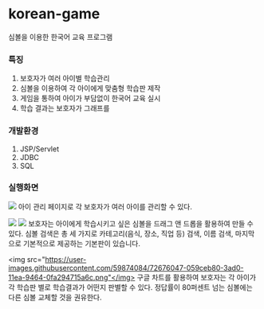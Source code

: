 # korean-game

심볼을 이용한 한국어 교육 프로그램


### 특징
1. 보호자가 여러 아이별 학습관리
2. 심볼을 이용하여 각 아이에게 맞춤형 학습판 제작
3. 게임을 통하여 아이가 부담없이 한국어 교육 실시
4. 학습 결과는 보호자가 그래프를 


### 개발환경
1. JSP/Servlet
2. JDBC
3. SQL


### 실행화면
<img src="https://user-images.githubusercontent.com/59874084/72676006-8d362a80-3acf-11ea-9ec9-bad3c2c4d30c.png"></img>
아이 관리 페이지로 각 보호자가 여러 아이를 관리할 수 있다.


<img src="https://user-images.githubusercontent.com/59874084/72676048-09307280-3ad0-11ea-888c-a95ab0b2e670.png"></img>
<img src="https://user-images.githubusercontent.com/59874084/72676049-0b92cc80-3ad0-11ea-9825-c663c05bac13.png"></img>
보호자는 아이에게 학습시키고 싶은 심볼을 드래그 앤 드롭을 활용하여 만들 수 있다. 
심볼 검색은 총 세 가지로 카테고리(음식, 장소, 직업 등) 검색, 이름 검색, 마지막으로 기본적으로 제공하는 기본판이 있습니다.


<img src="https://user-images.githubusercontent.com/59874084/72676047-059ceb80-3ad0-11ea-9464-0fa294715a6c.png"</img>
구글 차트를 활용하여 보호자는 각 아이가 각 학습판 별로 학습결과가 어떤지 판별할 수 있다. 
정답률이 80퍼센트 넘는 심볼에는 다른 심볼 교체할 것을 권유한다.
